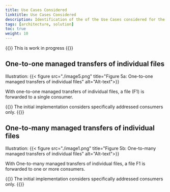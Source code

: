 ```yaml
---
title: Use Cases Considered
linktitle: Use Cases Considered
description: Identification of the of the Use Cases considered for the Altinn 3 Broker foundation architecture description.
tags: [architecture, solution]
toc: true
weight: 10
---
```


{{<notice warning>}} <!-- info -->
This is work in progress
{{</notice>}}

## One-to-one managed transfers of individual files

Illustration:
{{< figure src="./image5.png" title="Figure 5a: One-to-one managed transfers of individual files" alt="Alt-text">}}

With one-to-one managed transfers of individual files, a file (F1) is forwarded to a single consumer.

{{<notice info>}} <!-- info -->
The initial implementation considers specifically addressed consumers only.
{{</notice>}}


## One-to-many managed transfers of individual files

Illustration:
{{< figure src="./image1.png" title="Figure 5b: One-to-many managed transfers of individual files" alt="Alt-text">}}

With One-to-many managed transfers of individual files, a file F1 is forwarded to one or more consumers.

{{<notice info>}} <!-- info -->
The initial implementation considers specifically addressed consumers only.
{{</notice>}}



